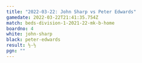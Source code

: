 ```yaml
---
title: "2022-03-22: John Sharp vs Peter Edwards"
gamedate: 2022-03-22T21:41:35.754Z
match: beds-division-1-2021-22-mk-b-home
boardno: 4
white: john-sharp
black: peter-edwards
result: ½-½
pgn: ""
---
```

